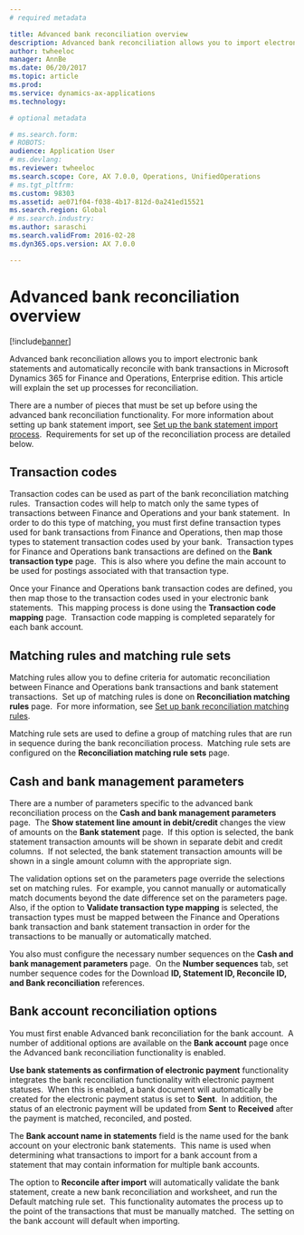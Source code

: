 ```yaml
---
# required metadata

title: Advanced bank reconciliation overview
description: Advanced bank reconciliation allows you to import electronic bank statements and automatically reconcile with bank transactions in Microsoft Dynamics 365 for Finance and Operations, Enterprise edition.  This article will explain the set up processes for reconciliation.  
author: twheeloc
manager: AnnBe
ms.date: 06/20/2017
ms.topic: article
ms.prod: 
ms.service: dynamics-ax-applications
ms.technology: 

# optional metadata

# ms.search.form: 
# ROBOTS: 
audience: Application User
# ms.devlang: 
ms.reviewer: twheeloc
ms.search.scope: Core, AX 7.0.0, Operations, UnifiedOperations
# ms.tgt_pltfrm: 
ms.custom: 98303
ms.assetid: ae071f04-f038-4b17-812d-0a241ed15521
ms.search.region: Global
# ms.search.industry: 
ms.author: saraschi
ms.search.validFrom: 2016-02-28
ms.dyn365.ops.version: AX 7.0.0

---
```


# Advanced bank reconciliation overview

[!include[banner](../includes/banner.md)]


Advanced bank reconciliation allows you to import electronic bank statements and automatically reconcile with bank transactions in Microsoft Dynamics 365 for Finance and Operations, Enterprise edition.  This article will explain the set up processes for reconciliation.  

There are a number of pieces that must be set up before using the advanced bank reconciliation functionality. For more information about setting up bank statement import, see [Set up the bank statement import process](set-up-advanced-bank-reconciliation-import-process.md).  Requirements for set up of the reconciliation process are detailed below.

## Transaction codes
Transaction codes can be used as part of the bank reconciliation matching rules.  Transaction codes will help to match only the same types of transactions between Finance and Operations and your bank statement.  In order to do this type of matching, you must first define transaction types used for bank transactions from Finance and Operations, then map those types to statement transaction codes used by your bank.  Transaction types for Finance and Operations bank transactions are defined on the **Bank transaction type** page.  This is also where you define the main account to be used for postings associated with that transaction type. 

Once your Finance and Operations bank transaction codes are defined, you then map those to the transaction codes used in your electronic bank statements.  This mapping process is done using the **Transaction code mapping** page.  Transaction code mapping is completed separately for each bank account.

## Matching rules and matching rule sets
Matching rules allow you to define criteria for automatic reconciliation between Finance and Operations bank transactions and bank statement transactions.  Set up of matching rules is done on **Reconciliation matching rules** page.  For more information, see [Set up bank reconciliation matching rules](set-up-bank-reconciliation-matching-rules.md). 

Matching rule sets are used to define a group of matching rules that are run in sequence during the bank reconciliation process.  Matching rule sets are configured on the **Reconciliation matching rule sets** page.

## Cash and bank management parameters
There are a number of parameters specific to the advanced bank reconciliation process on the **Cash and bank management parameters** page.  The **Show statement line amount in debit/credit** changes the view of amounts on the **Bank statement** page.  If this option is selected, the bank statement transaction amounts will be shown in separate debit and credit columns.  If not selected, the bank statement transaction amounts will be shown in a single amount column with the appropriate sign. 

The validation options set on the parameters page override the selections set on matching rules.  For example, you cannot manually or automatically match documents beyond the date difference set on the parameters page.  Also, if the option to **Validate transaction type mapping** is selected, the transaction types must be mapped between the Finance and Operations bank transaction and bank statement transaction in order for the transactions to be manually or automatically matched. 

You also must configure the necessary number sequences on the **Cash and bank management parameters** page.  On the **Number sequences** tab, set number sequence codes for the Download **ID, Statement ID, Reconcile ID, and Bank reconciliation** references.

## Bank account reconciliation options
You must first enable Advanced bank reconciliation for the bank account.  A number of additional options are available on the **Bank account** page once the Advanced bank reconciliation functionality is enabled. 

**Use bank statements as confirmation of electronic payment** functionality integrates the bank reconciliation functionality with electronic payment statuses.  When this is enabled, a bank document will automatically be created for the electronic payment status is set to **Sent**.  In addition, the status of an electronic payment will be updated from **Sent** to **Received** after the payment is matched, reconciled, and posted. 

The **Bank account name in statements** field is the name used for the bank account on your electronic bank statements.  This name is used when determining what transactions to import for a bank account from a statement that may contain information for multiple bank accounts. 

The option to **Reconcile after import** will automatically validate the bank statement, create a new bank reconciliation and worksheet, and run the Default matching rule set.  This functionality automates the process up to the point of the transactions that must be manually matched.  The setting on the bank account will default when importing.



